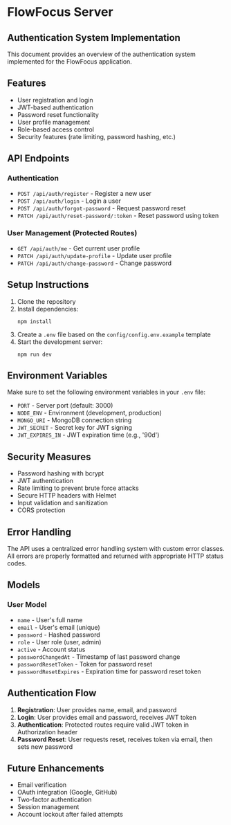 # FlowFocus Server

## Authentication System Implementation

This document provides an overview of the authentication system implemented for the FlowFocus application.

## Features

- User registration and login
- JWT-based authentication
- Password reset functionality
- User profile management
- Role-based access control
- Security features (rate limiting, password hashing, etc.)

## API Endpoints

### Authentication

- `POST /api/auth/register` - Register a new user
- `POST /api/auth/login` - Login a user
- `POST /api/auth/forgot-password` - Request password reset
- `PATCH /api/auth/reset-password/:token` - Reset password using token

### User Management (Protected Routes)

- `GET /api/auth/me` - Get current user profile
- `PATCH /api/auth/update-profile` - Update user profile
- `PATCH /api/auth/change-password` - Change password

## Setup Instructions

1. Clone the repository
2. Install dependencies:
   ```
   npm install
   ```
3. Create a `.env` file based on the `config/config.env.example` template
4. Start the development server:
   ```
   npm run dev
   ```

## Environment Variables

Make sure to set the following environment variables in your `.env` file:

- `PORT` - Server port (default: 3000)
- `NODE_ENV` - Environment (development, production)
- `MONGO_URI` - MongoDB connection string
- `JWT_SECRET` - Secret key for JWT signing
- `JWT_EXPIRES_IN` - JWT expiration time (e.g., '90d')

## Security Measures

- Password hashing with bcrypt
- JWT authentication
- Rate limiting to prevent brute force attacks
- Secure HTTP headers with Helmet
- Input validation and sanitization
- CORS protection

## Error Handling

The API uses a centralized error handling system with custom error classes. All errors are properly formatted and returned with appropriate HTTP status codes.

## Models

### User Model

- `name` - User's full name
- `email` - User's email (unique)
- `password` - Hashed password
- `role` - User role (user, admin)
- `active` - Account status
- `passwordChangedAt` - Timestamp of last password change
- `passwordResetToken` - Token for password reset
- `passwordResetExpires` - Expiration time for password reset token

## Authentication Flow

1. **Registration**: User provides name, email, and password
2. **Login**: User provides email and password, receives JWT token
3. **Authentication**: Protected routes require valid JWT token in Authorization header
4. **Password Reset**: User requests reset, receives token via email, then sets new password

## Future Enhancements

- Email verification
- OAuth integration (Google, GitHub)
- Two-factor authentication
- Session management
- Account lockout after failed attempts
